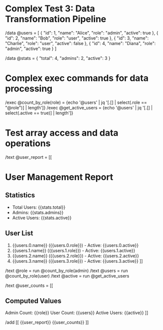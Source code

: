 # Complex Test 3: Data Transformation Pipeline

/data @users = [
  { "id": 1, "name": "Alice", "role": "admin", "active": true },
  { "id": 2, "name": "Bob", "role": "user", "active": true },
  { "id": 3, "name": "Charlie", "role": "user", "active": false },
  { "id": 4, "name": "Diana", "role": "admin", "active": true }
]

/data @stats = {
  "total": 4,
  "admins": 2,
  "active": 3
}

# Complex exec commands for data processing
/exec @count_by_role(role) = {echo '@users' | jq '[.[] | select(.role == "@role")] | length']}
/exec @get_active_users = {echo '@users' | jq '[.[] | select(.active == true)] | length']}

# Test array access and data operations
/text @user_report = [[
# User Management Report

## Statistics
- Total Users: {{stats.total}}
- Admins: {{stats.admins}}
- Active Users: {{stats.active}}

## User List
1. {{users.0.name}} ({{users.0.role}}) - Active: {{users.0.active}}
2. {{users.1.name}} ({{users.1.role}}) - Active: {{users.1.active}}
3. {{users.2.name}} ({{users.2.role}}) - Active: {{users.2.active}}
4. {{users.3.name}} ({{users.3.role}}) - Active: {{users.3.active}}
]]

/text @role = run @count_by_role(admin)
/text @users = run @count_by_role(user)
/text @active = run @get_active_users

/text @user_counts = [[
## Computed Values
Admin Count: {{role}}
User Count: {{users}}
Active Users: {{active}}
]]

/add [[ 
{{user_report}}
{{user_counts}}
]]